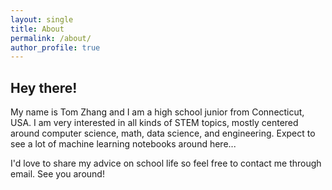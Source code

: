 ```yaml
---
layout: single
title: About
permalink: /about/
author_profile: true
---
```


## Hey there!

My name is Tom Zhang and I am a high school junior from Connecticut, USA. I am very interested in all kinds of STEM topics, mostly centered around computer science, math, data science, and engineering. Expect to see a lot of machine learning notebooks around here...

I'd love to share my advice on school life so feel free to contact me through email. See you around!